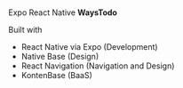 #


Expo React Native **WaysTodo**

Built with 

- React Native via Expo (Development)
- Native Base (Design)
- React Navigation (Navigation and Design)
- KontenBase (BaaS)